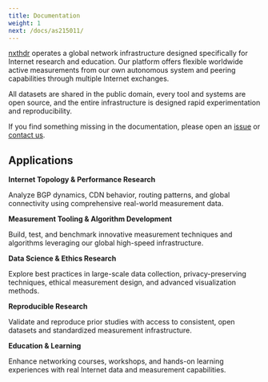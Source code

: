 ```yaml
---
title: Documentation
weight: 1
next: /docs/as215011/
---
```


[nxthdr](https://nxthdr.dev) operates a global network infrastructure designed specifically for Internet research and education. Our platform offers flexible worldwide active measurements from our own autonomous system and peering capabilities through multiple Internet exchanges.

All datasets are shared in the public domain, every tool and systems are open source, and the entire infrastructure is designed rapid experimentation and reproducibility.

If you find something missing in the documentation, please open an  [issue](https://github.com/nxthdr/docs/issues) or [contact us](/docs/reference/contact).

## Applications

**Internet Topology & Performance Research**

Analyze BGP dynamics, CDN behavior, routing patterns, and global connectivity using comprehensive real-world measurement data.

**Measurement Tooling & Algorithm Development**

Build, test, and benchmark innovative measurement techniques and algorithms leveraging our global high-speed infrastructure.

**Data Science & Ethics Research**

Explore best practices in large-scale data collection, privacy-preserving techniques, ethical measurement design, and advanced visualization methods.

**Reproducible Research**

Validate and reproduce prior studies with access to consistent, open datasets and standardized measurement infrastructure.

**Education & Learning**

Enhance networking courses, workshops, and hands-on learning experiences with real Internet data and measurement capabilities.
